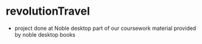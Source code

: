 # revolutionTravel
- project done at Noble desktop part of our coursework material provided by noble desktop books
